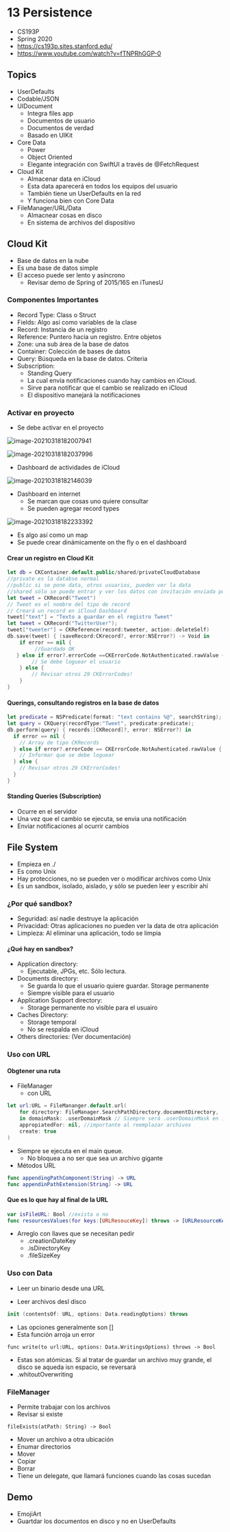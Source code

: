# 13 Persistence

- CS193P
- Spring 2020
- https://cs193p.sites.stanford.edu/
- https://www.youtube.com/watch?v=fTNPRhGGP-0

## Topics

- UserDefaults
- Codable/JSON
- UIDocument
  - Integra files app
  - Documentos de usuario
  - Documentos de verdad
  - Basado en UIKit
- Core Data
  - Power
  - Object Oriented
  - Elegante integración con SwiftUI a través de @FetchRequest
- Cloud Kit
  - Almacenar data en iCloud
  - Esta data aparecerá en todos los equipos del usuario
  - También tiene un UserDefaults en la red
  - Y funciona bien con Core Data
- FileManager/URL/Data
  - Almacnear cosas en disco
  - En sistema de archivos del dispositivo



## Cloud Kit

- Base de datos en la nube
- Es una base de datos simple
- El acceso puede ser lento y asíncrono
  - Revisar demo de Spring of 2015/16S en iTunesU

### Componentes Importantes

- Record Type: Class o Struct
- Fields: Algo así como variables de la clase
- Record: Instancia de un registro
- Reference: Puntero hacia un registro. Entre objetos
- Zone: una sub área de la base de datos
- Container: Colección de bases de datos
- Query: Búsqueda en la base de datos. Criteria
- Subscription: 
  - Standing Query
  - La cual envía notificaciones cuando hay cambios en iCloud. 
  - Sirve para notificar que el cambio se realizado en iCloud 
  - El dispositivo manejará la notificaciones

### Activar en proyecto

- Se debe activar en el proyecto

![image-20210318182007941](01.png)

![image-20210318182037996](02.png)

- Dashboard de actividades de iCloud

![image-20210318182146039](03.png)

- Dashboard en internet
  - Se marcan que cosas uno quiere consultar
  - Se pueden agregar record types

![image-20210318182233392](04.png)

- Es algo así como un map
- Se puede crear dinámicamente on the fly o en el dashboard

#### Crear un registro en Cloud Kit

````swift
let db = CKContainer.default.public/shared/privateCloudDatabase
//private es la databse normal
//public si se pone data, otros usuarios, pueden ver la data
//shared sólo se puede entrar y ver los datos con invitación enviada por email
let tweet = CKRecord("Tweet")
// Tweet es el nombre del tipo de record
// Creará un record en iCloud Dashboard
tweet["text"] = "Texto a guardar en el registro Tweet"
let tweet = CKRecord("TwitterUser");
tweet["tweeter"] = CKReference(record:tweeter, action:.deleteSelf)
db.save(tweet) { (saveRecord:CKrecord?, error:NSError?) -> Void in 
	if error == nil {
	     //Guardado OK
   } else if error?.errorCode ==CKErrorCode.NotAuthenticated.rawValue {
		// Se debe loguear el usuario
	} else {
		// Revisar otros 29 CKErrorCodes!  
	}
}
````

#### Querings, consultando registros en la base de datos

```swift
let predicate = NSPredicate(format: "text contains %@", searchString);
let query = CKQuery(recordType:"Tweet", predicate:predicate);
db.perform(query) { records:[CKRecord]?, error: NSError?) in 
  if error == nil {
    // Array de tipo CKRecords
  } else if error?.errorCode == CKErrorCode.NotAuhenticated.rawValue {
    // Informar que se debe loguear  
  } else {
    // Revisar otros 29 CKErrorCodes!  
  }  
}
```

#### Standing Queries (Subscription)

- Ocurre en el servidor
- Una vez que el cambio se ejecuta, se envia una notificación
- Enviar notificaciones al ocurrir cambios

## File System

- Empieza en ./
- Es como Unix
- Hay protecciones, no se pueden ver o modificar archivos como Unix
- Es un sandbox, isolado, aislado, y sólo se pueden leer y escribir ahí

### ¿Por qué sandbox?

- Seguridad: así nadie destruye la aplicación
- Privacidad: Otras aplicaciones no pueden ver la data de otra aplicación
- Limpieza: Al eliminar una aplicación, todo se limpia

#### ¿Qué hay en sandbox?

- Application directory: 
  - Ejecutable, JPGs, etc. Sólo lectura. 
- Documents directory: 
  - Se guarda lo que el usuario quiere guardar. Storage permanente
  - Siempre visible para el usuario
- Application Support directory: 
  - Storage permanente no visible para el usuairo
- Caches Directory: 
  - Storage temporal
  - No se respalda en iCloud
- Others directories:  (Ver documentación) 

### Uso con URL

#### Obgtener una ruta

- FileManager
  - con URL

```swift
let url:URL = FileMananger.default.url(
	for directory: FileManager.SearchPathDirectory.documentDirectory,
	in domainMask: .userDomainMask // Siempre será .userDomainMask en iOS
	appropiatedFor: nil, //importante al reemplazar archivos
	create: true
)
```

- Siempre se ejecuta en el main queue. 
  - No bloquea a no ser que sea un archivo gigante
- Métodos URL

````swift
func appendingPathComponent(String) -> URL
func appendinPathExtension(String) -> URL
````

#### Que es lo que hay al final de la URL

````swift
var isFileURL: Bool //exista o no
func resourcesValues(for keys:[URLResouceKey]) throws -> [URLResourceKey:Any]?
````

- Arreglo con llaves que se necesitan pedir
  - .creationDateKey
  - .isDirectoryKey
  - .fileSizeKey

### Uso con Data

- Leer un binario desde una URL

- Leer archivos desl disco

```swift
init (contentsOf: URL, options: Data.readingOptions) throws
```

- Las opciones generalmente son []
- Esta función arroja un error

```
func write(to url:URL, options: Data.WritingsOptions) throws -> Bool
```

- Estas son atómicas. Si al tratar de guardar un archivo muy grande, el disco se aqueda isn espacio, se reversará
- .whitoutOverwriting

### FileManager

- Permite trabajar con los archivos
- Revisar si existe

````
fileExists(atPath: String) -> Bool
````

- Mover un archivo a otra ubicación
- Enumar directorios
- Mover
- Copiar
- Borrar
- Tiene un delegate, que llamará funciones cuando las cosas sucedan

## Demo

- EmojiArt
- Guartdar los documentos en disco y no en UserDefaults

### 